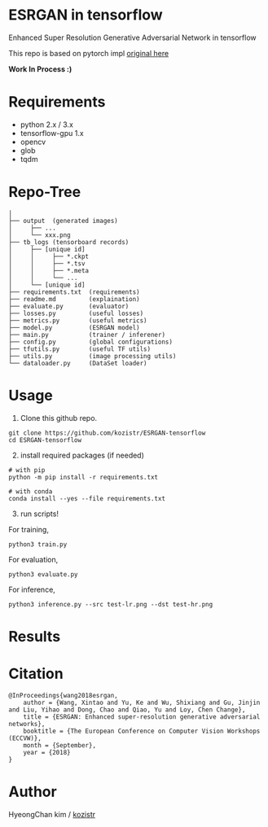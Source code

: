 # ESRGAN in tensorflow
Enhanced Super Resolution Generative Adversarial Network in tensorflow

This repo is based on pytorch impl [original here](https://github.com/xinntao/ESRGAN)

**Work In Process :)**

# Requirements

* python 2.x / 3.x
* tensorflow-gpu 1.x
* opencv
* glob
* tqdm

# Repo-Tree

```
│
├── output  (generated images)
│     ├── ...
│     └── xxx.png
├── tb_logs (tensorboard records)
│     ├── [unique id]
│     │     ├── *.ckpt
│     │     ├── *.tsv
│     │     ├── *.meta
│     │     └── ...
│     └── [unique id]
├── requirements.txt  (requirements)
├── readme.md         (explaination)
├── evaluate.py       (evaluator)
├── losses.py         (useful losses)
├── metrics.py        (useful metrics)
├── model.py          (ESRGAN model)
├── main.py           (trainer / inferener)
├── config.py         (global configurations)
├── tfutils.py        (useful TF utils)
├── utils.py          (image processing utils)
└── dataloader.py     (DataSet loader)
```

# Usage

1. Clone this github repo.
```
git clone https://github.com/kozistr/ESRGAN-tensorflow
cd ESRGAN-tensorflow
```

2. install required packages (if needed)
```
# with pip
python -m pip install -r requirements.txt

# with conda
conda install --yes --file requirements.txt
```

3. run scripts!

For training,

```python3 train.py```

For evaluation,

```python3 evaluate.py```

For inference,

```python3 inference.py --src test-lr.png --dst test-hr.png```

# Results

# Citation

```
@InProceedings{wang2018esrgan,
    author = {Wang, Xintao and Yu, Ke and Wu, Shixiang and Gu, Jinjin and Liu, Yihao and Dong, Chao and Qiao, Yu and Loy, Chen Change},
    title = {ESRGAN: Enhanced super-resolution generative adversarial networks},
    booktitle = {The European Conference on Computer Vision Workshops (ECCVW)},
    month = {September},
    year = {2018}
}
```

# Author
HyeongChan kim / [kozistr](http://kozistr.tech)
